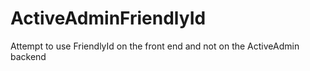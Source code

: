 ActiveAdminFriendlyId
=====================

Attempt to use FriendlyId on the front end and not on the ActiveAdmin backend
